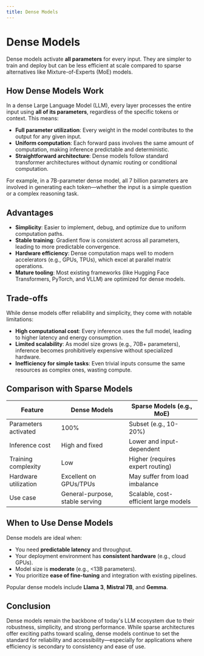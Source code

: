 ```yaml
---
title: Dense Models
---
```


# Dense Models

Dense models activate **all parameters** for every input. They are simpler to train and deploy but can be less efficient at scale compared to sparse alternatives like Mixture-of-Experts (MoE) models.

## How Dense Models Work

In a dense Large Language Model (LLM), every layer processes the entire input using **all of its parameters**, regardless of the specific tokens or context. This means:

- **Full parameter utilization**: Every weight in the model contributes to the output for any given input.
- **Uniform computation**: Each forward pass involves the same amount of computation, making inference predictable and deterministic.
- **Straightforward architecture**: Dense models follow standard transformer architectures without dynamic routing or conditional computation.

For example, in a 7B-parameter dense model, all 7 billion parameters are involved in generating each token—whether the input is a simple question or a complex reasoning task.

## Advantages

- **Simplicity**: Easier to implement, debug, and optimize due to uniform computation paths.
- **Stable training**: Gradient flow is consistent across all parameters, leading to more predictable convergence.
- **Hardware efficiency**: Dense computation maps well to modern accelerators (e.g., GPUs, TPUs), which excel at parallel matrix operations.
- **Mature tooling**: Most existing frameworks (like Hugging Face Transformers, PyTorch, and VLLM) are optimized for dense models.

## Trade-offs

While dense models offer reliability and simplicity, they come with notable limitations:

- **High computational cost**: Every inference uses the full model, leading to higher latency and energy consumption.
- **Limited scalability**: As model size grows (e.g., 70B+ parameters), inference becomes prohibitively expensive without specialized hardware.
- **Inefficiency for simple tasks**: Even trivial inputs consume the same resources as complex ones, wasting compute.

## Comparison with Sparse Models

| Feature               | Dense Models                     | Sparse Models (e.g., MoE)              |
|-----------------------|----------------------------------|----------------------------------------|
| Parameters activated  | 100%                             | Subset (e.g., 10-20%)                  |
| Inference cost        | High and fixed                   | Lower and input-dependent              |
| Training complexity   | Low                              | Higher (requires expert routing)       |
| Hardware utilization  | Excellent on GPUs/TPUs           | May suffer from load imbalance         |
| Use case              | General-purpose, stable serving  | Scalable, cost-efficient large models  |

## When to Use Dense Models

Dense models are ideal when:
- You need **predictable latency** and throughput.
- Your deployment environment has **consistent hardware** (e.g., cloud GPUs).
- Model size is **moderate** (e.g., <13B parameters).
- You prioritize **ease of fine-tuning** and integration with existing pipelines.

Popular dense models include **Llama 3**, **Mistral 7B**, and **Gemma**.

## Conclusion

Dense models remain the backbone of today's LLM ecosystem due to their robustness, simplicity, and strong performance. While sparse architectures offer exciting paths toward scaling, dense models continue to set the standard for reliability and accessibility—especially for applications where efficiency is secondary to consistency and ease of use.